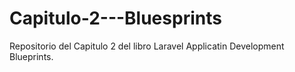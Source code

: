 Capitulo-2---Bluesprints
========================

Repositorio del Capitulo 2 del libro Laravel Applicatin Development Blueprints.
